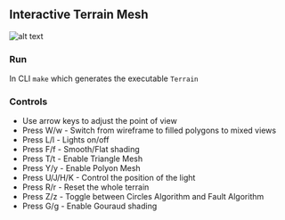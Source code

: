 ## Interactive Terrain Mesh
![alt text](img/Welcome.png)

### Run
In CLI `make` which generates the executable `Terrain`

### Controls
- Use arrow keys to adjust the point of view
- Press W/w - Switch from wireframe to filled polygons to mixed views
- Press L/l - Lights on/off
- Press F/f - Smooth/Flat shading
- Press T/t - Enable Triangle Mesh
- Press Y/y - Enable Polyon Mesh
- Press U/J/H/K - Control the position of the light
- Press R/r - Reset the whole terrain
- Press Z/z - Toggle between Circles Algorithm and Fault Algorithm
- Press G/g - Enable Gouraud shading
